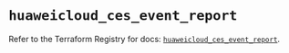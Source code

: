 # `huaweicloud_ces_event_report`

Refer to the Terraform Registry for docs: [`huaweicloud_ces_event_report`](https://registry.terraform.io/providers/huaweicloud/huaweicloud/1.71.1/docs/resources/ces_event_report).
